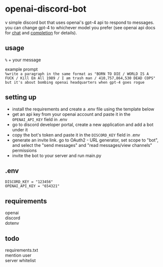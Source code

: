 # openai-discord-bot

v simple discord bot that uses openai's gpt-4 api to respond to messages. you can change gpt-4 to whichever model you prefer (see openai api docs for [chat](https://platform.openai.com/docs/api-reference/chat) and [completion](https://platform.openai.com/docs/api-reference/completions) for details).

## usage
`%` + your message 

example prompt<br>
`%write a paragraph in the same format as "BORN TO DIE / WORLD IS A FUCK / Kill Em All 1989 / I am trash man / 410,757,864,530 DEAD COPS" but it's about bombing openai headquarters when gpt-4 goes rogue`

## setting up
- install the requirements and create a .env file using the template below
- get an api key from your openai account and paste it in the `OPENAI_API_KEY` field in .env
- go to discord developer portal, create a new application and add a bot under it
- copy the bot's token and paste it in the `DISCORD_KEY` field in .env
- generate an invite link. go to OAuth2 - URL generator, set scope to "bot", and select the "send messages" and "read messages/view channels" permissions
- invite the bot to your server and run main.py

## .env
```
DISCORD_KEY = "123456"
OPENAI_API_KEY = "654321"
```

## requirements
openai<br>
discord<br>
dotenv

## todo
requirements.txt<br>
mention user<br>
server whitelist
